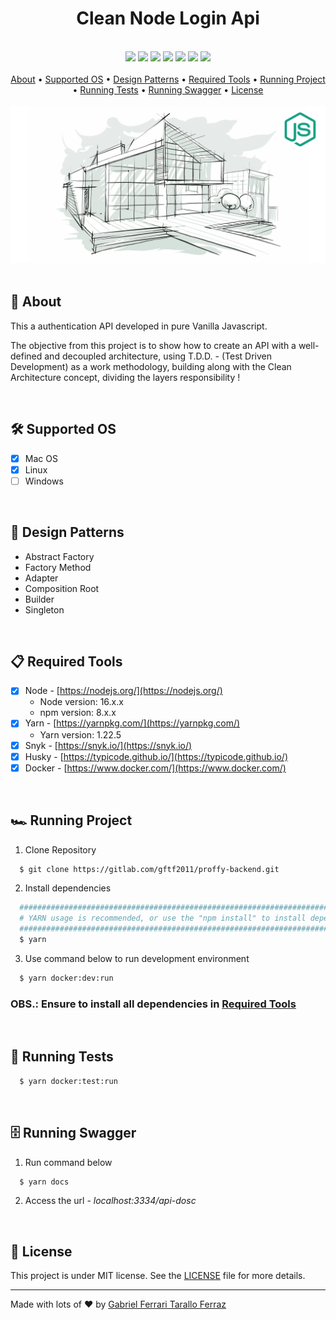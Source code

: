 <div align="center">
	<h1>Clean Node Login Api</h1>
  <br/>
  <img src="https://img.shields.io/github/languages/code-size/gftf2011/clean-node-login-api-js"/>
  <img src="https://img.shields.io/github/repo-size/gftf2011/clean-node-login-api-js"/>
  <img src="https://img.shields.io/github/license/gftf2011/clean-node-login-api-js"/>
  <img src="https://img.shields.io/github/package-json/v/gftf2011/clean-node-login-api-js"/>
  <img src="https://img.shields.io/github/last-commit/gftf2011/clean-node-login-api-js"/>
  <img src="https://snyk.io/test/github/gftf2011/clean-node-login-api-js/badge.svg"/>
  <img src="https://badges.frapsoft.com/os/v1/open-source.svg?v=103"/>
</div>

<br/>

<div align="center">
  <a href="#page_facing_up-about">About</a> •
  <a href="#hammer_and_wrench-supported-os">Supported OS</a> • 
  <a href="#large_blue_diamond-design-patterns">Design Patterns</a> •
  <a href="#clipboard-required-tools">Required Tools</a> •
  <a href="#racing_car-running-project">Running Project</a> •
  <a href="#test_tube-running-tests">Running Tests</a> •
  <a href="#file_cabinet-running-swagger">Running Swagger</a> •
  <a href="#memo-license">License</a>
</div>

<br/>

<div align="center">
  <img src="https://github.com/gftf2011/clean-node-login-api-js/blob/main/public/img/background.png" />
</div>

<br/>

## :page_facing_up: About

This a authentication API developed in pure Vanilla Javascript.

The objective from this project is to show how to create an API with a well-defined and decoupled architecture, using T.D.D. - (Test Driven Development) as a work methodology, building along with the Clean Architecture concept, dividing the layers responsibility !

<br/>

## :hammer_and_wrench: Supported OS

- [x] Mac OS
- [x] Linux
- [ ] Windows 

<br/>

## :large_blue_diamond: Design Patterns

- Abstract Factory
- Factory Method
- Adapter
- Composition Root
- Builder
- Singleton

<br/>

## :clipboard: Required Tools

- [x] Node - [https://nodejs.org/](https://nodejs.org/)
  - Node version: 16.x.x
  - npm version: 8.x.x
- [x] Yarn - [https://yarnpkg.com/](https://yarnpkg.com/)
  - Yarn version: 1.22.5
- [x] Snyk - [https://snyk.io/](https://snyk.io/)
- [x] Husky - [https://typicode.github.io/](https://typicode.github.io/)
- [x] Docker - [https://www.docker.com/](https://www.docker.com/)

<br/>

## :racing_car: Running Project

1. Clone Repository
```sh
  $ git clone https://gitlab.com/gftf2011/proffy-backend.git
```
2. Install dependencies
```sh
  ################################################################################
  # YARN usage is recommended, or use the "npm install" to install dependencies. #
  ################################################################################
  $ yarn
```
3. Use command below to run development environment
```sh
  $ yarn docker:dev:run
```

### OBS.: Ensure to install all dependencies in <a href="#clipboard-required-tools">Required Tools</a>

<br/>

## :test_tube: Running Tests
```sh
  $ yarn docker:test:run
```

<br/>

## :file_cabinet: Running Swagger

1. Run command below
```sh
  $ yarn docs
```
2. Access the url - *localhost:3334/api-dosc*

<br/>

## :memo: License

This project is under MIT license. See the [LICENSE](https://github.com/gftf2011/clean-node-login-api-js/blob/main/LICENSE) file for more details.

---

Made with lots of :heart: by [Gabriel Ferrari Tarallo Ferraz](https://www.linkedin.com/in/gabriel-ferrari-tarallo-ferraz-7a4218135/)

